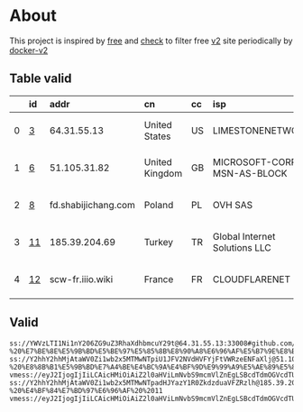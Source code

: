 
# About

This project is inspired by [free](https://github.com/freefq/free) and [check](https://github.com/yeahwu/check) to filter free [v2](https://github.com/v2fly/v2ray-core) site periodically by [docker-v2](https://hub.docker.com/r/v2ray/official)

    

## Table valid
|    | id                   | addr                | cn             | cc   | isp                           | ip                        | chatgpt          |
|---:|:---------------------|:--------------------|:---------------|:-----|:------------------------------|:--------------------------|:-----------------|
|  0 | [3](config/3.json)   | 64.31.55.13         | United States  | US   | LIMESTONENETWORKS             | 64.31.55.13               | Yes (Region: US) |
|  1 | [6](config/6.json)   | 51.105.31.82        | United Kingdom | GB   | MICROSOFT-CORP-MSN-AS-BLOCK   | 51.105.31.82              | Yes (Region: GB) |
|  2 | [8](config/8.json)   | fd.shabijichang.com | Poland         | PL   | OVH SAS                       | 54.36.174.181             | Yes (Region: FR) |
|  3 | [11](config/11.json) | 185.39.204.69       | Turkey         | TR   | Global Internet Solutions LLC | 185.39.204.69             | Yes (Region: TR) |
|  4 | [12](config/12.json) | scw-fr.iiio.wiki    | France         | FR   | CLOUDFLARENET                 | 2a09:bac5:3264:be::13:288 | Yes (Region: FR) |

## Valid
```
ss://YWVzLTI1Ni1nY206ZG9uZ3RhaXdhbmcuY29t@64.31.55.13:33008#github.com/freefq%20-%20%E7%BE%8E%E5%9B%BD%E5%BE%97%E5%85%8B%E8%90%A8%E6%96%AF%E5%B7%9E%E8%BE%BE%E6%8B%89%E6%96%AFLimestone%E7%BD%91%E7%BB%9C%E5%85%AC%E5%8F%B8%203
ss://Y2hhY2hhMjAtaWV0Zi1wb2x5MTMwNTpiU1JFV2NVdHVFYjFtVWRzeENFaXlj@51.105.31.82:16557#github.com/freefq%20-%20%E8%8B%B1%E5%9B%BD%E7%A4%BE%E4%BC%9A%E4%BF%9D%E9%99%A9%E5%AE%89%E5%85%A8%E9%83%A8%206
vmess://eyJ2IjogIjIiLCAicHMiOiAiZ2l0aHViLmNvbS9mcmVlZnEgLSBcdTdmOGVcdTU2ZmRDbG91ZEZsYXJlXHU4MjgyXHU3MGI5IDgiLCAiYWRkIjogImZkLnNoYWJpamljaGFuZy5jb20iLCAicG9ydCI6ICI4MCIsICJpZCI6ICJkYzQyZGViYS0xNDU4LTQ1MGUtOTM4ZC00ZDVmZjRhYjBmOTIiLCAiYWlkIjogIjAiLCAic2N5IjogImF1dG8iLCAibmV0IjogIndzIiwgInR5cGUiOiAibm9uZSIsICJob3N0IjogImFzYjIuc2hhYmlqaWNoYW5nLmNvbSIsICJwYXRoIjogIi8iLCAidGxzIjogIiIsICJzbmkiOiAiIiwgImFscG4iOiAiIn0=
ss://Y2hhY2hhMjAtaWV0Zi1wb2x5MTMwNTpadHJYazY1R0ZkdzduaVFZRzlh@185.39.204.69:51348#github.com/freefq%20-%20%E4%BF%84%E7%BD%97%E6%96%AF%20%2011
vmess://eyJ2IjogIjIiLCAicHMiOiAiZ2l0aHViLmNvbS9mcmVlZnEgLSBcdTdmOGVcdTU2ZmRDbG91ZEZsYXJlXHU4MjgyXHU3MGI5IDEyIiwgImFkZCI6ICJzY3ctZnIuaWlpby53aWtpIiwgInBvcnQiOiAiMjA4MiIsICJ0eXBlIjogIm5vbmUiLCAiaWQiOiAiMjUwZjQzMzEtOGMzZS00Yjg3LWE4NmItNWM1ZmJmOWRkYmE4IiwgImFpZCI6ICIwIiwgIm5ldCI6ICJ3cyIsICJwYXRoIjogIi9hcmllcz9lZD0yMDQ4IiwgImhvc3QiOiAic2N3LWZyLmlpaW8ud2lraSIsICJ0bHMiOiAiIn0=
```


